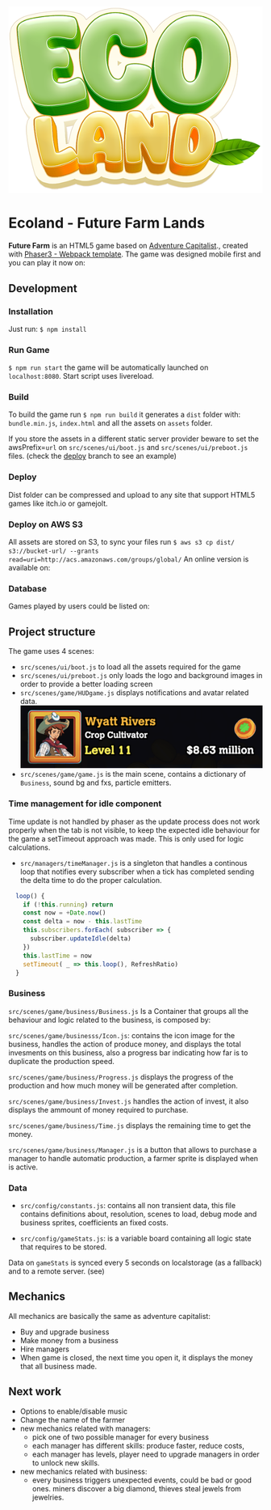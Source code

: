 
![Ecoland Logo](public/assets/sprites/ui/ecoland-logo.png)

# Ecoland - Future Farm Lands

**Future Farm** is an HTML5 game based on [Adventure Capitalist](https://en.wikipedia.org/wiki/AdVenture_Capitalist)., created with [Phaser3 - Webpack template](https://github.com/phaserjs/template-webpack).
The game was designed mobile first and you can play it now on:

## Development

### Installation

Just run: `$ npm install`

### Run Game

`$ npm run start` the game will be automatically launched on `localhost:8080`. Start script uses livereload.

### Build

To build the game run `$ npm run build` it generates a `dist` folder with: `bundle.min.js`, `index.html` and all the assets on `assets` folder.

If you store the assets in a different static server provider beware to set the awsPrefix=`url` on `src/scenes/ui/boot.js` and `src/scenes/ui/preboot.js` files. (check the [deploy](https://github.com/ecoland-world/clicker/tree/deploy) branch to see an example)

### Deploy

Dist folder can be compressed and upload to any site that support HTML5 games like itch.io or gamejolt.

### Deploy on AWS S3

All assets are stored on S3, to sync your files run `$ aws s3 cp dist/ s3://bucket-url/ --grants read=uri=http://acs.amazonaws.com/groups/global/`
An online version is available on:

### Database

Games played by users could be listed on:

## Project structure

The game uses 4 scenes:

* `src/scenes/ui/boot.js` to load all the assets required for the game
* `src/scenes/ui/preboot.js` only loads the logo and background images in order to provide a better loading screen
* `src/scenes/game/HUDgame.js` displays notifications and avatar related data.
  ![avatar](public/assets/readme/avatar.png)
* `src/scenes/game/game.js` is the main scene, contains a dictionary of `Business`, sound bg and fxs, particle emitters.

### Time management for idle component

Time update is not handled by phaser as the update process does not work properly when the tab is not visible, to keep the expected idle behaviour for the game a setTimeout approach was made. This is only used for logic calculations.

* `src/managers/timeManager.js` is a singleton that handles a continous loop that notifies every subscriber when a tick has completed sending the delta time to do the proper calculation.

```javascript
  loop() {
    if (!this.running) return
    const now = +Date.now()
    const delta = now - this.lastTime
    this.subscribers.forEach( subscriber => {
      subscriber.updateIdle(delta)
    })
    this.lastTime = now
    setTimeout( _ => this.loop(), RefreshRatio)
  }
```

### Business

`src/scenes/game/business/Business.js`
Is a Container that groups all the behaviour and logic related to the business, is composed by:

`src/scenes/game/businesss/Icon.js`: contains the icon image for the business, handles the action of produce money, and displays the total invesments on this business, also a progress bar indicating how far is to duplicate the production speed.

`src/scenes/game/business/Progress.js` displays the progress of the production and how much money will be generated after completion.

`src/scenes/game/business/Invest.js` handles the action of invest, it also displays the ammount of money required to purchase.

`src/scenes/game/business/Time.js` displays the remaining time to get the money.

`src/scenes/game/business/Manager.js` is a button that allows to purchase a manager to handle automatic production, a farmer sprite is displayed when is active.

### Data

* `src/config/constants.js`: contains all non transient data, this file contains definitions about, resolution, scenes to load, debug mode and business sprites, coefficients an fixed costs.

* `src/config/gameStats.js`: is a variable board containing all logic state that requires to be stored.

Data on `gameStats` is synced every 5 seconds on localstorage (as a fallback) and to a remote server. (see)

## Mechanics

All mechanics are basically the same as adventure capitalist:

* Buy and upgrade business
* Make money from a business
* Hire managers
* When game is closed, the next time you open it, it displays the money that all business made.

## Next work

* Options to enable/disable music
* Change the name of the farmer
* new mechanics related with managers:
	* pick one of two possible manager for every business
	* each manager has different skills: produce faster, reduce costs,
	* each manager has levels, player need to upgrade managers in order to unlock new skills.
* new mechanics related with business:
	* every business triggers unexpected events, could be bad or good ones. miners discover a big diamond, thieves steal jewels from jewelries.
